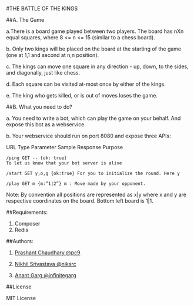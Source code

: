 #THE BATTLE OF THE KINGS

##A. The Game

a.There is a board game played between two players. The board has nXn equal 
squares, where 8 <= n <= 15  (similar to a chess board). 

b. Only two kings will be placed on the board at the starting of the game (one at 1,1 
and second at n,n position). 

c. The kings can move one square in any direction - up, down, to the sides, and 
diagonally, just like chess. 

d. Each square can be visited at-most once by either of the kings.

e. The king who gets killed, or is out of moves loses the game.

##B. What you need to do?

a. You need to write a bot, which can play the game on your behalf. And expose this bot as a webservice.

b. Your webservice should run on port 8080 and expose three APIs:

URL Type Parameter Sample Response Purpose 

````
/ping GET -- {ok: true} 
To let us know that your bot server is alive 
````
````
/start GET y,o,g {ok:true} For you to initialize the round. Here y 
````
````
/play GET m {m:”1|2”} m : Move made by your opponent.
````

Note: By convention all positions are represented as x|y where x and y are respective 
coordinates on the board. Bottom left board is 1|1.


##Requirements:

1. Composer
2. Redis

##Authors:

1. [Prashant Chaudhary @pc9](http://github.com/pc9)

2. [Nikhil Srivastava @niksrc](http://github.com/niksrc)

3. [Anant Garg @infinitegarg](http://github.com/infinitegarg)


##License

MIT License